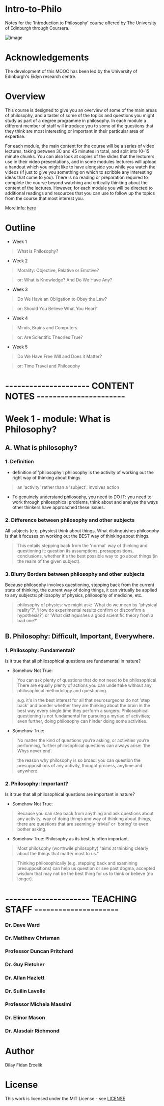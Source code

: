 # Intro-to-Philo
Notes for the 'Introduction to Philosophy' course offered by The University of Edinburgh through Coursera.

![image](https://github.com/dilayercelik/Intro-to-Philo/blob/master/F1.large.jpg)

# Acknowledgements
The development of this MOOC has been led by the University of Edinburgh's Eidyn research centre.

# Overview
This course is designed to give you an overview of some of the main areas of philosophy, and a taster of some of the topics and questions you might study as part of a degree programme in philosophy. In each module a different member of staff will introduce you to some of the questions that they think are most interesting or important in their particular area of expertise.

For each module, the main content for the course will be a series of video lectures, taking between 30 and 45 minutes in total, and split into 10-15 minute chunks. You can also look at copies of the slides that the lecturers use in their video presentations, and in some modules lecturers will upload a handout which you might like to have alongside you while you watch the videos (if just to give you something on which to scribble any interesting ideas that come to you). There is no reading or preparation required to complete the course beyond watching and critically thinking about the content of the lectures. However, for each module you will be directed to additional readings and resources that you can use to follow up the topics from the course that most interest you.

More info: [here](https://www.coursera.org/learn/philosophy?skipBrowseRedirect=true)

# Outline
- Week 1
>What is Philosophy?

- Week 2
>Morality: Objective, Relative or Emotive? 

>or: What is Knowledge? And Do We Have Any?

- Week 3
>Do We Have an Obligation to Obey the Law? 

>or: Should You Believe What You Hear?

- Week 4
>Minds, Brains and Computers 

>or: Are Scientific Theories True?

- Week 5
>Do We Have Free Will and Does it Matter? 

>or: Time Travel and Philosophy

# --------------------- CONTENT NOTES ----------------------

# Week 1 - module: What is Philosophy?

## A. What is philosophy?

### 1. Definition
- definition of 'philosophy':  philosophy is the activity of working out the right way of thinking about things
 > an 'activity' rather than a 'subject': involves action

- To genuinely understand philosophy, you need to DO IT: you need to work through philosophical problems, think about and analyse the ways other thinkers have approached these issues.

### 2. Difference between philosophy and other subjects
All subjects (e.g. physics) think about things.
What distinguishes philosophy is that it focuses on working out the BEST way of thinking about things.
> This entails stepping back from the 'normal' way of thinking and questioning it: question its assumptions, presuppositions, conclusions, whether it's the best possible way to go about things (in the realm of the given subject).

### 3. Blurry Borders between philosophy and other subjects
Because philosophy involves questioning, stepping back from the current state of thinking, the current way of doing things, it can virtually be applied to any subjects: philosophy of physics, philosophy of medicine, etc.

>philosophy of physics: we might ask: ‘What do we mean by “physical reality”?’, 
‘How do experimental results confirm or disconfirm a hypothesis?’, or ‘What distinguishes a good scientific theory from a bad one?’

## B. Philosophy: Difficult, Important, Everywhere.

### 1. Philosophy: Fundamental?
Is it true that all philosophical questions are fundamental in nature?

- Somehow Not True: 
> You can ask plenty of questions that do not need to be philosophical.
> There are equally plenty of actions you can undertake without any philosophical methodology and questioning.

> e.g. it's in the best interest for all that neurosurgeons do not 'step back' and ponder whether they are thinking about the brain in the best way every single time they perform a surgery. Philosophical questioning is not fundamental for pursuing a myriad of activities; even further, doing philosophy can hinder doing some activities.

- Somehow True:
> No matter the kind of questions you’re asking, or activities you’re performing, further philosophical questions can always arise: 'the Whys never end'.

> the reason why philosophy is so broad: you can question the presuppositions of any activity, thought process, anytime and anywhere.

### 2. Philosophy: Important?
Is it true that all philosophical questions are important in nature?

- Somehow Not True:
> Because you can step back from anything and ask questions about any activity, way of doing things and way of thinking about things, there are questions that are seemingly 'trivial' or 'boring' to even bother asking.

- Somehow True:
Philosophy as its best, is often important.
> Most philosophy (worthwile philosophy) "aims at thinking clearly about the things that matter most to us."

> Thinking philosophically (e.g. stepping back and examining presuppositions) can help us question or see past dogma, accepted wisdom that may not be the best thing for us to think or believe (no longer).

# --------------------- TEACHING STAFF ---------------------

### Dr. Dave Ward
### Dr. Matthew Chrisman
### Professor Duncan Pritchard
### Dr. Guy Fletcher
### Dr. Allan Hazlett
### Dr. Suilin Lavelle
### Professor Michela Massimi
### Dr. Elinor Mason
### Dr. Alasdair Richmond

# Author 
Dilay Fidan Ercelik

# License
This work is licensed under the MIT License - see [LICENSE](https://github.com/dilayercelik/Intro-to-Philo/blob/master/LICENSE)
